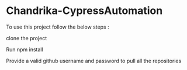 # Chandrika-CypressAutomation

To use this project follow the below steps :

clone the project

Run npm install

Provide a valid github username and password to pull all the repositories


